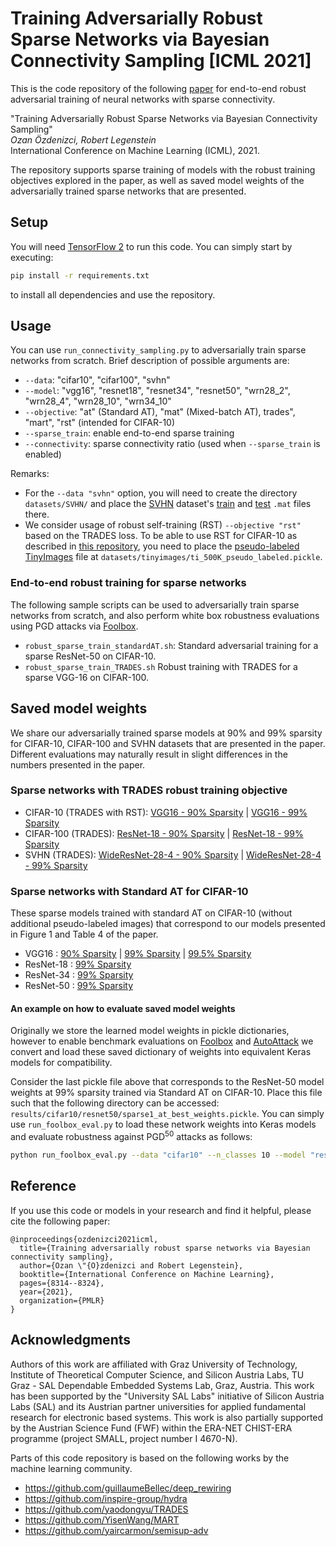 # Training Adversarially Robust Sparse Networks via Bayesian Connectivity Sampling [ICML 2021]

This is the code repository of the following [paper](http://proceedings.mlr.press/v139/ozdenizci21a/ozdenizci21a.pdf) for end-to-end robust adversarial training of neural networks with sparse connectivity.
 
"Training Adversarially Robust Sparse Networks via Bayesian Connectivity Sampling"\
<em>Ozan Özdenizci, Robert Legenstein</em>\
International Conference on Machine Learning (ICML), 2021.

The repository supports sparse training of models with the robust training objectives explored in the paper, as well as saved model weights of the adversarially trained sparse networks that are presented.

## Setup

You will need [TensorFlow 2](https://www.tensorflow.org/install) to run this code. You can simply start by executing:
```bash
pip install -r requirements.txt
```
to install all dependencies and use the repository.

## Usage

You can use `run_connectivity_sampling.py` to adversarially train sparse networks from scratch. Brief description of possible arguments are:

- `--data`: "cifar10", "cifar100", "svhn"
- `--model`: "vgg16", "resnet18", "resnet34", "resnet50", "wrn28_2", "wrn28_4", "wrn28_10", "wrn34_10"
- `--objective`: "at" (Standard AT), "mat" (Mixed-batch AT), trades", "mart", "rst" (intended for CIFAR-10)
- `--sparse_train`: enable end-to-end sparse training
- `--connectivity`: sparse connectivity ratio (used when `--sparse_train` is enabled)

Remarks:
* For the `--data "svhn"` option, you will need to create the directory `datasets/SVHN/` and place the [SVHN](http://ufldl.stanford.edu/housenumbers/) dataset's [train](http://ufldl.stanford.edu/housenumbers/train_32x32.mat) and [test](http://ufldl.stanford.edu/housenumbers/test_32x32.mat) `.mat` files there.
* We consider usage of robust self-training (RST) `--objective "rst"` based on the TRADES loss. To be able to use RST for CIFAR-10 as described in [this repository](https://github.com/yaircarmon/semisup-adv), you need to place the [pseudo-labeled TinyImages](https://drive.google.com/open?id=1LTw3Sb5QoiCCN-6Y5PEKkq9C9W60w-Hi) file at `datasets/tinyimages/ti_500K_pseudo_labeled.pickle`.

### End-to-end robust training for sparse networks

The following sample scripts can be used to adversarially train sparse networks from scratch, and also perform white box robustness evaluations using PGD attacks via [Foolbox](https://github.com/bethgelab/foolbox).

- `robust_sparse_train_standardAT.sh`: Standard adversarial training for a sparse ResNet-50 on CIFAR-10.
- `robust_sparse_train_TRADES.sh` Robust training with TRADES for a sparse VGG-16 on CIFAR-100.

## Saved model weights

We share our adversarially trained sparse models at 90% and 99% sparsity for CIFAR-10, CIFAR-100 and SVHN datasets that are presented in the paper. 
Different evaluations may naturally result in slight differences in the numbers presented in the paper.

### Sparse networks with TRADES robust training objective

* CIFAR-10  (TRADES with RST): 
[VGG16 - 90% Sparsity](https://igi-web.tugraz.at/download/OzdenizciLegensteinICML2021/cifar10_vgg16_sparse10_rst.zip) | 
[VGG16 - 99% Sparsity](https://igi-web.tugraz.at/download/OzdenizciLegensteinICML2021/cifar10_vgg16_sparse1_rst.zip)
* CIFAR-100 (TRADES): 
[ResNet-18 - 90% Sparsity](https://igi-web.tugraz.at/download/OzdenizciLegensteinICML2021/cifar100_resnet18_sparse10_trades.zip) | 
[ResNet-18 - 99% Sparsity](https://igi-web.tugraz.at/download/OzdenizciLegensteinICML2021/cifar100_resnet18_sparse1_trades.zip)
* SVHN   (TRADES): 
[WideResNet-28-4 - 90% Sparsity](https://igi-web.tugraz.at/download/OzdenizciLegensteinICML2021/svhn_wrn28_4_sparse10_trades.zip) | 
[WideResNet-28-4 - 99% Sparsity](https://igi-web.tugraz.at/download/OzdenizciLegensteinICML2021/svhn_wrn28_4_sparse1_trades.zip)

### Sparse networks with Standard AT for CIFAR-10

These sparse models trained with standard AT on CIFAR-10 (without additional pseudo-labeled images) that correspond to our models presented in Figure 1 and Table 4 of the paper.

* VGG16      : 
[90% Sparsity](https://igi-web.tugraz.at/download/OzdenizciLegensteinICML2021/cifar10_vgg16_sparse10_at.zip) | 
[99% Sparsity](https://igi-web.tugraz.at/download/OzdenizciLegensteinICML2021/cifar10_vgg16_sparse1_at.zip) | 
[99.5% Sparsity](https://igi-web.tugraz.at/download/OzdenizciLegensteinICML2021/cifar10_vgg16_sparse05_at.zip)
* ResNet-18  : 
[99% Sparsity](https://igi-web.tugraz.at/download/OzdenizciLegensteinICML2021/cifar10_resnet18_sparse1_at.zip)
* ResNet-34  : 
[99% Sparsity](https://igi-web.tugraz.at/download/OzdenizciLegensteinICML2021/cifar10_resnet34_sparse1_at.zip)
* ResNet-50  : 
[99% Sparsity](https://igi-web.tugraz.at/download/OzdenizciLegensteinICML2021/cifar10_resnet50_sparse1_at.zip)

#### An example on how to evaluate saved model weights

Originally we store the learned model weights in pickle dictionaries, however to enable benchmark evaluations on [Foolbox](https://github.com/bethgelab/foolbox) and [AutoAttack](https://github.com/fra31/auto-attack) we convert and load these saved dictionary of weights into equivalent Keras models for compatibility. 

Consider the last pickle file above that corresponds to the ResNet-50 model weights at 99% sparsity trained via Standard AT on CIFAR-10. 
Place this file such that the following directory can be accessed: `results/cifar10/resnet50/sparse1_at_best_weights.pickle`.
You can simply use `run_foolbox_eval.py` to load these network weights into Keras models and evaluate robustness against PGD<sup>50</sup> attacks as follows:
```bash
python run_foolbox_eval.py --data "cifar10" --n_classes 10 --model "resnet50" --objective "at" --sparse_train --connectivity 0.01 --pgd_iters 50 --pgd_restarts 10
```

## Reference
If you use this code or models in your research and find it helpful, please cite the following paper:
```
@inproceedings{ozdenizci2021icml,
  title={Training adversarially robust sparse networks via Bayesian connectivity sampling},
  author={Ozan \"{O}zdenizci and Robert Legenstein},
  booktitle={International Conference on Machine Learning},
  pages={8314--8324},
  year={2021},
  organization={PMLR}
}
```

## Acknowledgments

Authors of this work are affiliated with Graz University of Technology, Institute of Theoretical Computer Science, 
and Silicon Austria Labs, TU Graz - SAL Dependable Embedded Systems Lab, Graz, Austria. This work has been supported by the "University SAL Labs" initiative of Silicon Austria Labs (SAL) and its Austrian partner universities for applied fundamental research for electronic based systems. 
This work is also partially supported by the Austrian Science Fund (FWF) within the ERA-NET CHIST-ERA programme (project SMALL, project number I 4670-N).

Parts of this code repository is based on the following works by the machine learning community.

* https://github.com/guillaumeBellec/deep_rewiring
* https://github.com/inspire-group/hydra
* https://github.com/yaodongyu/TRADES
* https://github.com/YisenWang/MART
* https://github.com/yaircarmon/semisup-adv
